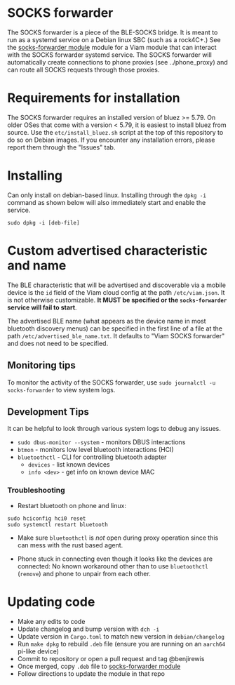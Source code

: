 # SOCKS forwarder

The SOCKS forwarder is a piece of the BLE-SOCKS bridge. It is meant to run as a
systemd service on a Debian linux SBC (such as a rock4C+.) See the [socks-forwarder
module](https://app.viam.com/module/viam/socks-forwarder) module for a Viam module that
can interact with the SOCKS forwarder systemd service. The SOCKS forwarder will
automatically create connections to phone proxies (see ../phone_proxy) and can route all
SOCKS requests through those proxies.

# Requirements for installation

The SOCKS forwarder requires an installed version of bluez >= 5.79. On older OSes that
come with a version < 5.79, it is easiest to install bluez from source. Use the
`etc/install_bluez.sh` script at the top of this repository to do so on Debian images.
If you encounter any installation errors, please report them through the "Issues" tab.

# Installing

Can only install on debian-based linux. Installing through the `dpkg -i` command as shown
below will also immediately start and enable the service.

`sudo dpkg -i [deb-file]`

# Custom advertised characteristic and name

The BLE characteristic that will be advertised and discoverable via a mobile device is the
`id` field of the Viam cloud config at the path `/etc/viam.json`. It is not otherwise
customizable. **It MUST be specified or the `socks-forwarder` service will fail to
start**.

The advertised BLE name (what appears as the device name in most bluetooth
discovery menus) can be specified in the first line of a file at the path
`/etc/advertised_ble_name.txt`. It defaults to "Viam SOCKS forwarder" and does not
need to be specified.

## Monitoring tips

To monitor the activity of the SOCKS forwarder, use `sudo journalctl -u socks-forwarder`
to view system logs.

## Development Tips

It can be helpful to look through various system logs to debug any issues.

- `sudo dbus-monitor --system` - monitors DBUS interactions
- `btmon` - monitors low level bluetooth interactions (HCI)
- `bluetoothctl` - CLI for controlling bluetooth adapter
	- `devices` - list known devices
	- `info <dev>` - get info on known device MAC

### Troubleshooting

* Restart bluetooth on phone and linux:
```
sudo hciconfig hci0 reset
sudo systemctl restart bluetooth
```

* Make sure `bluetoothctl` is _not_ open during proxy operation since this can
  mess with the rust based agent.

* Phone stuck in connecting even though it looks like the devices are
  connected: No known workaround other than to use `bluetoothctl` (`remove`)
  and phone to unpair from each other.

# Updating code

- Make any edits to code
- Update changelog and bump version with `dch -i`
- Update version in `Cargo.toml` to match new version in `debian/changelog`
- Run `make dpkg` to rebuild `.deb` file (ensure you are running on an `aarch64` pi-like device)
- Commit to repository or open a pull request and tag @benjirewis
- Once merged, copy `.deb` file to [socks-forwarder module](https://app.viam.com/module/viam/socks-forwarder)
- Follow directions to update the module in that repo
